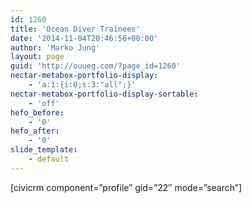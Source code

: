```yaml
---
id: 1260
title: 'Ocean Diver Trainees'
date: '2014-11-04T20:46:56+00:00'
author: 'Marko Jung'
layout: page
guid: 'http://ouueg.com/?page_id=1260'
nectar-metabox-portfolio-display:
    - 'a:1:{i:0;s:3:"all";}'
nectar-metabox-portfolio-display-sortable:
    - 'off'
hefo_before:
    - '0'
hefo_after:
    - '0'
slide_template:
    - default
---
```


\[civicrm component=”profile” gid=”22″ mode=”search”\]